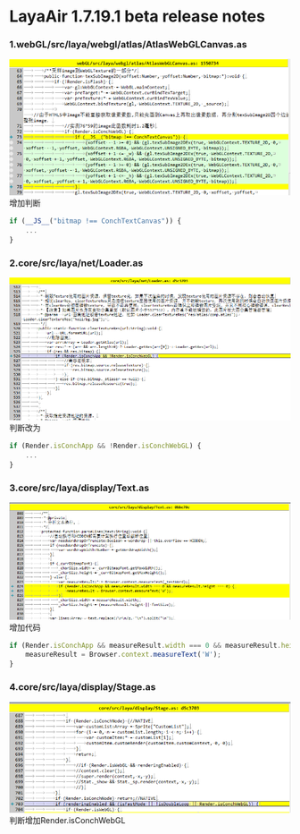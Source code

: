 # LayaAir 1.7.19.1 beta release notes

### 1.webGL/src/laya/webgl/atlas/AtlasWebGLCanvas.as

![图1](img/m1.png)    
增加判断
```javascript
if (__JS__("bitmap !== ConchTextCanvas")) {
    ...
}
```
### 2.core/src/laya/net/Loader.as
![图1](img/m2.png)   
判断改为
```javascript
if (Render.isConchApp && !Render.isConchWebGL) { 
    ...
}
```
### 3.core/src/laya/display/Text.as
![图1](img/m3.png)   
增加代码
```javascript
if (Render.isConchApp && measureResult.width === 0 && measureResult.height === 0) {
	measureResult = Browser.context.measureText('W');
}
``` 
### 4.core/src/laya/display/Stage.as
![图1](img/m4.png)   
判断增加Render.isConchWebGL
